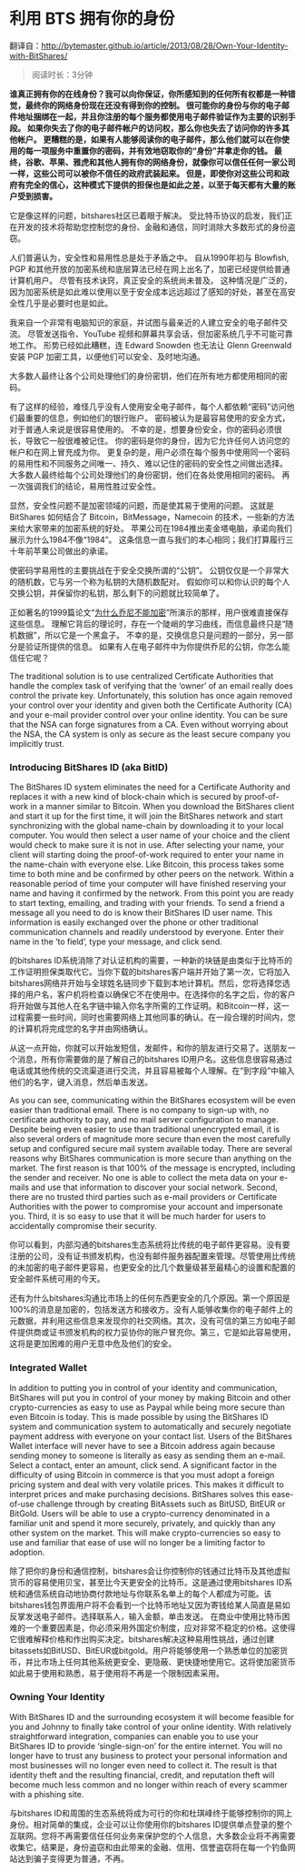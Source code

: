 # 利用 BTS 拥有你的身份
翻译自：http://bytemaster.github.io/article/2013/08/28/Own-Your-Identity-with-BitShares/

> 阅读时长：3分钟

**谁真正拥有你的在线身份？我可以向你保证，你所感知到的任何所有权都是一种错觉，最终你的网络身份现在还没有得到你的控制。
很可能你的身份与你的电子邮件地址捆绑在一起，并且你注册的每个服务都使用电子邮件验证作为主要的识别手段。
如果你失去了你的电子邮件帐户的访问权，那么你也失去了访问你的许多其他帐户。
更糟糕的是，如果有人能够阅读你的电子邮件，那么他们就可以在你使用的每一项服务中重置你的密码，并有效地窃取你的“身份”并拿走你的钱。
最终，谷歌、苹果、雅虎和其他人拥有你的网络身份，就像你可以信任任何一家公司一样，这些公司可以被你不信任的政府武装起来。
但是，即使你对这些公司和政府有完全的信心，这种模式下提供的担保也是如此之差，以至于每天都有大量的账户受到损害。**

它是像这样的问题，bitshares社区已着眼于解决。
受比特币协议的启发，我们正在开发的技术将帮助您控制您的身份、金融和通信，同时消除大多数形式的身份盗窃。

人们普遍认为，安全性和易用性总是处于矛盾之中。
自从1990年初与 Blowfish, PGP 和其他开放的加密系统和底层算法已经在网上出名了，加密已经提供给普通计算机用户。
尽管有技术诀窍，真正安全的系统尚未普及。
这种情况是广泛的，因为加密系统是如此难以使用以至于安全成本远远超过了感知的好处，甚至在高安全性几乎是必要时也是如此。 

我来自一个非常有电脑知识的家庭，并试图与最亲近的人建立安全的电子邮件交流。
尽管发送指令、YouTube 视频和屏幕共享会话，但加密系统几乎不可能可靠地工作。
形势已经如此糟糕，连 Edward Snowden 也无法让 Glenn Greenwald 安装 PGP 加密工具，以便他们可以安全、及时地沟通。 

大多数人最终让各个公司处理他们的身份密钥，他们在所有地方都使用相同的密码。

有了这样的经验，难怪几乎没有人使用安全电子邮件，每个人都依赖“密码”访问他们最重要的信息，例如他们的银行账户。
密码被认为是最容易使用的安全方式，对于普通人来说是很容易使用的。
不幸的是，想要身份安全，你的密码必须很长，导致它一般很难被记住。
你的密码是你的身份，因为它允许任何人访问您的帐户和在网上冒充成为你。
更复杂的是，用户必须在每个服务中使用同一个密码的易用性和不同服务之间唯一、持久、难以记住的密码的安全性之间做出选择。
大多数人最终给每个公司处理他们的身份密钥，他们在各处使用相同的密码。
再一次强调我们的结论，易用性胜过安全性。 

显然，安全性问题不是加密领域的问题，而是使其易于使用的问题。
这就是 BitShares 如何结合了 Bitcoin，BitMessage，Namecoin 的技术，一些新的方法来给大家带来的加密系统的好处。
苹果公司在1984推出麦金塔电脑，承诺向我们展示为什么1984不像“1984”。
这条信息一直与我们的本心相同；我们打算履行三十年前苹果公司做出的承诺。 

使密码学易用性的主要挑战在于安全交换所谓的“公钥”。
公钥仅仅是一个非常大的随机数，它与另一个称为私钥的大随机数配对。
假如你可以和你认识的每个人交换公钥，并保留你的私钥，那么剩下的问题就比较简单了。

正如著名的1999篇论文“[为什么乔尼不能加密](http://www.gaudior.net/alma/johnny.pdf)”所演示的那样，用户很难直接保存这些信息。
理解它背后的理论时，存在一个陡峭的学习曲线，而信息最终只是“随机数据”，所以它是一个黑盒子。
不幸的是，交换信息只是问题的一部分，另一部分是验证所提供的信息。
如果有人在电子邮件中为你提供乔尼的公钥，你怎么能信任它呢？ 

The traditional solution is to use centralized Certificate Authorities that handle the complex task of verifying that the ‘owner’ of an email really does control the private key. Unfortunately, this solution has once again removed your control over your identity and given both the Certificate Authority (CA) and your e-mail provider control over your online identity. You can be sure that the NSA can forge signatures from a CA. Even without worrying about the NSA, the CA system is only as secure as the least secure company you implicitly trust.

### Introducing BitShares ID (aka BitID)

The BitShares ID system eliminates the need for a Certificate Authority and replaces it with a new kind of block-chain which is secured by proof-of-work in a manner similar to Bitcoin. When you download the BitShares client and start it up for the first time, it will join the BitShares network and start synchronizing with the global name-chain by downloading it to your local computer. You would then select a user name of your choice and the client would check to make sure it is not in use. After selecting your name, your client will starting doing the proof-of-work required to enter your name in the name-chain with everyone else. Like Bitcoin, this process takes some time to both mine and be confirmed by other peers on the network. Within a reasonable period of time your computer will have finished reserving your name and having it confirmed by the network.
From this point you are ready to start texting, emailing, and trading with your friends. To send a friend a message all you need to do is know their BitShares ID user name. This information is easily exchanged over the phone or other traditional communication channels and readily understood by everyone. Enter their name in the ‘to field’, type your message, and click send.

的bitshares ID系统消除了对认证机构的需要，一种新的块链是由类似于比特币的工作证明担保类取代它。当你下载的bitshares客户端并开始了第一次，它将加入bitshares网络并开始与全球姓名链同步下载到本地计算机。然后，您将选择您选择的用户名，客户机将检查以确保它不在使用中。在选择你的名字之后，你的客户将开始做与其他人在名字链中输入你名字所需的工作证明。和Bitcoin一样，这一过程需要一些时间，同时也需要网络上其他同事的确认。在一段合理的时间内，您的计算机将完成您的名字并由网络确认。        

从这一点开始，你就可以开始发短信，发邮件，和你的朋友进行交易了。送朋友一个消息，所有你需要做的是了解自己的bitshares ID用户名。这些信息很容易通过电话或其他传统的交流渠道进行交流，并且容易被每个人理解。在“到字段”中输入他们的名字，键入消息，然后单击发送。 

As you can see, communicating within the BitShares ecosystem will be even easier than traditional email. There is no company to sign-up with, no certificate authority to pay, and no mail server configuration to manage. Despite being even easier to use than traditional unencrypted email, it is also several orders of magnitude more secure than even the most carefully setup and configured secure mail system available today.
There are several reasons why BitShares communication is more secure than anything on the market. The first reason is that 100% of the message is encrypted, including the sender and receiver. No one is able to collect the meta data on your e-mails and use that information to discover your social network. Second, there are no trusted third parties such as e-mail providers or Certificate Authorities with the power to compromise your account and impersonate you. Third, it is so easy to use that it will be much harder for users to accidentally compromise their security.

你可以看到，内部沟通的bitshares生态系统将比传统的电子邮件更容易。没有要注册的公司，没有证书颁发机构，也没有邮件服务器配置来管理。尽管使用比传统的未加密的电子邮件更容易，也更安全的比几个数量级甚至最精心的设置和配置的安全邮件系统可用的今天。 

还有为什么bitshares沟通比市场上的任何东西更安全的几个原因。第一个原因是100%的消息是加密的，包括发送方和接收方。没有人能够收集你的电子邮件上的元数据，并利用这些信息来发现你的社交网络。其次，没有可信的第三方如电子邮件提供商或证书颁发机构的权力妥协你的账户冒充你。第三，它是如此容易使用，这将是更加困难的用户无意中危及他们的安全。 

### Integrated Wallet

In addition to putting you in control of your identity and communication, BitShares will put you in control of your money by making Bitcoin and other crypto-currencies as easy to use as Paypal while being more secure than even Bitcoin is today. This is made possible by using the BitShares ID system and communication system to automatically and securely negotiate payment address with everyone on your contact list. Users of the BitShares Wallet interface will never have to see a Bitcoin address again because sending money to someone is literally as easy as sending them an e-mail. Select a contact, enter an amount, click send.
A significant factor in the difficulty of using Bitcoin in commerce is that you must adopt a foreign pricing system and deal with very volatile prices. This makes it difficult to interpret prices and make purchasing decisions. BitShares solves this ease-of-use challenge through by creating BitAssets such as BitUSD, BitEUR or BitGold. Users will be able to use a crypto-currency denominated in a familiar unit and spend it more securely, privately, and quickly than any other system on the market. This will make crypto-currencies so easy to use and familiar that ease of use will no longer be a limiting factor to adoption.

除了把你的身份和通信控制，bitshares会让你控制你的钱通过比特币及其他虚拟货币的容易使用贝宝，甚至比今天更安全的比特币。这是通过使用bitshares ID系统和通信系统自动地协商付款地址与你联系名单上的每个人都成为可能。该bitshares钱包界面用户将不会看到一个比特币地址又因为寄钱给某人简直是易如反掌发送电子邮件。选择联系人，输入金额，单击发送。              在商业中使用比特币困难的一个重要因素是，你必须采用外国定价制度，应对非常不稳定的价格。这使得它很难解释价格和作出购买决定。bitshares解决这种易用性挑战，通过创建bitassets如BitUSD、BitEUR或bitgold。用户将能够使用一个熟悉单位的加密货币，并比市场上任何其他系统更安全、更隐蔽、更快捷地使用它。这将使加密货币如此易于使用和熟悉，易于使用将不再是一个限制因素采用。 

### Owning Your Identity

With BitShares ID and the surrounding ecosystem it will become feasible for you and Johnny to finally take control of your online identity. With relatively straightforward integration, companies can enable you to use your BitShares ID to provide ‘single-sign-on’ for the entire internet. You will no longer have to trust any business to protect your personal information and most businesses will no longer even need to collect it. The result is that identity theft and the resulting financial, credit, and reputation theft will become much less common and no longer within reach of every scammer with a phishing site.

与bitshares ID和周围的生态系统将成为可行的你和杜琪峰终于能够控制你的网上身份。相对简单的集成，企业可以让你使用你的bitshares ID提供单点登录的整个互联网。您将不再需要信任任何业务来保护您的个人信息，大多数企业将不再需要收集它。结果是，身份盗窃和由此带来的金融、信用、信誉盗窃将在每一个钓鱼网站达到骗子变得更为普通，不再。 

